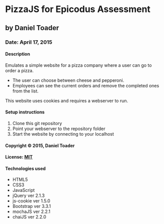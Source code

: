 # PizzaJS for Epicodus Assessment
## by Daniel Toader
### Date: April 17, 2015
#### Description
Emulates a simple website for a pizza company where a user can go to order a pizza.

- The user can choose between cheese and pepperoni.
- Employees can see the current orders and remove the completed ones from the list.

This website uses cookies and requires a webserver to run.

#### Setup instructions
1. Clone this git repository
2. Point your webserver to the repository folder
2. Start the website by connecting to your localhost

#### Copyright © 2015, Daniel Toader

#### License: [MIT](https://github.com/twbs/bootstrap/blob/master/LICENSE)

#### Technologies used
- HTML5
- CSS3
- JavaScript
- jQuery ver 2.1.3
- js-cookie ver 1.5.0
- Bootstrap ver 3.3.1
- mochaJS ver 2.2.1
- chaiJS ver 2.2.0
